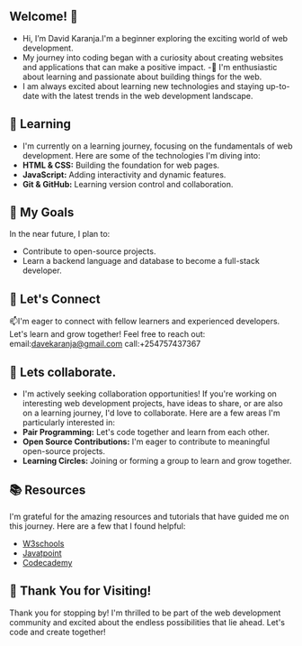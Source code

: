 ## Welcome! 👋
-  Hi, I’m David Karanja.I'm a beginner exploring the exciting world of web development.
-  My journey into coding began with a curiosity about creating websites and applications that can make a positive impact.
-👀 I'm enthusiastic about learning and passionate about building things for the web.
- I am always excited about learning new technologies and staying up-to-date with the latest trends in the web development landscape.
## 🌱 Learning
- I'm currently on a learning journey, focusing on the fundamentals of web development. Here are some of the technologies I'm diving into:
- **HTML & CSS:** Building the foundation for web pages.
- **JavaScript:** Adding interactivity and dynamic features.
- **Git & GitHub:** Learning version control and collaboration.
## 🚀 My Goals
In the near future, I plan to:
- Contribute to open-source projects.
- Learn a backend language and database to become a full-stack developer.
## 🤝 Let's Connect
📫I'm eager to connect with fellow learners and experienced developers. Let's learn and grow together! Feel free to reach out:
email:davekaranja@gmail.com
call:+254757437367
## 💞️ Lets collaborate.
- I'm actively seeking collaboration opportunities! If you're working on interesting web development projects, have ideas to share, or are also on a learning journey, I'd love to collaborate. Here are a few areas I'm particularly interested in:
- **Pair Programming:** Let's code together and learn from each other.
- **Open Source Contributions:** I'm eager to contribute to meaningful open-source projects.
- **Learning Circles:** Joining or forming a group to learn and grow together.
 ## 📚 Resources
I'm grateful for the amazing resources and tutorials that have guided me on this journey. Here are a few that I found helpful:
-  [W3schools](https://www.W3schools.com/)
- [Javatpoint](https://www.javatpoint.com/)
- [Codecademy](https://www.codecademy.com/)
## 🎉 Thank You for Visiting!
Thank you for stopping by! I'm thrilled to be part of the web development community and excited about the endless possibilities that lie ahead. Let's code and create together!
<!---
Daymakeer/Daymakeer is a ✨ special ✨ repository because its `README.md` (this file) appears on your GitHub profile.
You can click the Preview link to take a look at your changes.
--->

